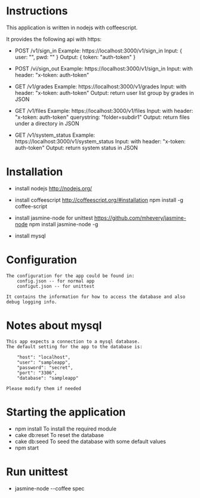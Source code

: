 # Instructions

This application is written in nodejs with coffeescript.

It provides the following api with https:

* POST /v1/sign_in
  Example: https://localhost:3000/v1/sign_in
  Input: 
           {
            user: "",
            pwd: ""
           }
  Output:
           {
            token: "auth-token" 
           }

* POST /vi/sign_out
    Example: https://localhost:3000/v1/sign_in
    Input: 
        with header: "x-token: auth-token"

* GET /v1/grades
    Example: https://localhost:3000/v1/grades
    Input: 
        with header: "x-token: auth-token"
    Output:
        return user list group by grades in JSON

* GET /v1/files
    Example: https://localhost:3000/v1/files
    Input:
        with header: "x-token: auth-token"
        querystring: "folder=subdir1"
    Output:
        return files under a directory in JSON

* GET /v1/system_status
    Example: https://localhost:3000/v1/system_status
    Input:
        with header: "x-token: auth-token"
    Output:
        return system status in JSON

# Installation

* install nodejs 
    http://nodejs.org/

* install coffeescript
    http://coffeescript.org/#installation
    npm install -g coffee-script

* install jasmine-node for unittest
    https://github.com/mhevery/jasmine-node
    npm install jasmine-node -g

* install mysql 

# Configuration
    The configuration for the app could be found in:
        config.json -- for normal app
        configut.json -- for unittest

    It contains the information for how to access the database and also debug logging info.

# Notes about mysql
    This app expects a connection to a mysql database.
    The default setting for the app to the database is:
        
        "host": "localhost",
        "user": "sampleapp", 
        "password": "secret",
        "port": "3306",
        "database": "sampleapp"

    Please modify them if needed

# Starting the application
* npm install 
    To install the required module
* cake db:reset
    To reset the database
* cake db:seed
    To seed the database with some default values
* npm start

# Run unittest
* jasmine-node --coffee spec


